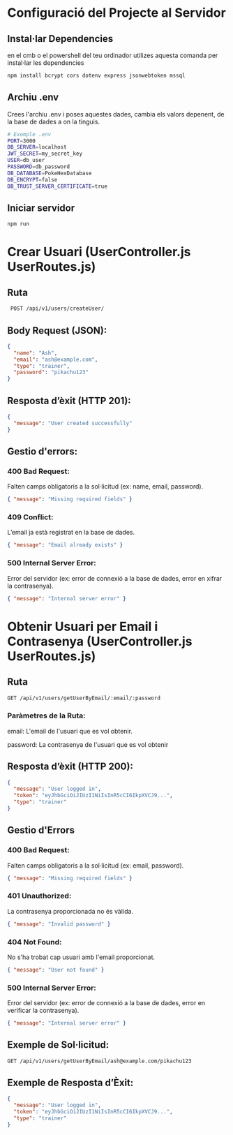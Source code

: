 # Configuració del Projecte al Servidor

## Instal·lar Dependencies

en el cmb o el powershell del teu ordinador utilizes aquesta comanda per instal·lar les dependencies

```bash
npm install bcrypt cors dotenv express jsonwebtoken mssql
```


## Archiu .env

Crees l'archiu .env i poses aquestes dades, cambia els valors depenent, de la base de dades a on la tinguis.

```bash
# Exemple .env
PORT=3000
DB_SERVER=localhost
JWT_SECRET=my_secret_key
USER=db_user
PASSWORD=db_password
DB_DATABASE=PokeHexDatabase
DB_ENCRYPT=false
DB_TRUST_SERVER_CERTIFICATE=true
```

## Iniciar servidor 

```bash
npm run
```

# Crear Usuari (UserController.js UserRoutes.js)

## Ruta
```bash
 POST /api/v1/users/createUser/
 ```

## Body Request (JSON):
```json
{
  "name": "Ash",
  "email": "ash@example.com",
  "type": "trainer",
  "password": "pikachu123"
}
```
## Resposta d’èxit (HTTP 201):
```json
{
  "message": "User created successfully"
}
```
## Gestio d'errors:

### 400 Bad Request:

Falten camps obligatoris a la sol·licitud (ex: name, email, password).

```json
{ "message": "Missing required fields" }
```

### 409 Conflict:

L’email ja està registrat en la base de dades.

```json
{ "message": "Email already exists" }
```

### 500 Internal Server Error:

Error del servidor (ex: error de connexió a la base de dades, error en xifrar la contrasenya).

```json
{ "message": "Internal server error" }
```

# Obtenir Usuari per Email i Contrasenya (UserController.js UserRoutes.js)

## Ruta
```bash
GET /api/v1/users/getUserByEmail/:email/:password
```
### Paràmetres de la Ruta:

email: L'email de l'usuari que es vol obtenir.

password: La contrasenya de l'usuari que es vol obtenir

## Resposta d’èxit (HTTP 200):
```json
{
  "message": "User logged in",
  "token": "eyJhbGciOiJIUzI1NiIsInR5cCI6IkpXVCJ9...",
  "type": "trainer"
}
```

## Gestio d'Errors
### 400 Bad Request:
Falten camps obligatoris a la sol·licitud (ex: email, password).
```json
{ "message": "Missing required fields" }
```

### 401 Unauthorized:
La contrasenya proporcionada no és vàlida.

```json
{ "message": "Invalid password" }
```
### 404 Not Found:
No s'ha trobat cap usuari amb l'email proporcionat.
```json
{ "message": "User not found" }
```

### 500 Internal Server Error:
Error del servidor (ex: error de connexió a la base de dades, error en verificar la contrasenya).
```json
{ "message": "Internal server error" }
```
## Exemple de Sol·licitud:
```bash
GET /api/v1/users/getUserByEmail/ash@example.com/pikachu123
```
## Exemple de Resposta d’Èxit:
```json
{
  "message": "User logged in",
  "token": "eyJhbGciOiJIUzI1NiIsInR5cCI6IkpXVCJ9...",
  "type": "trainer"
}
```